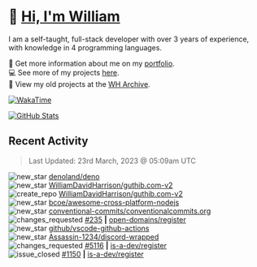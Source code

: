 # 👋 [Hi, I'm William](https://wdh.gg/dev)
I am a self-taught, full-stack developer with over 3 years of experience, with knowledge in 4 programming languages.

🧑 Get more information about me on my [portfolio](https://wdh.gg/dev).
<br>
💻 See more of my projects [here](https://wdh.gg/github-org).
<br>
📁 View my old projects at the [WH Archive](https://wdh.gg/archive).

[![WakaTime](https://wakatime.com/badge/user/817e29c1-e1ac-4adc-936b-37bfa447c165.svg?style=for-the-badge)](https://wdh.gg/wakatime)

[![GitHub Stats](https://github-readme-stats.vercel.app/api?username=williamdavidharrison&theme=algolia&show_icons=true&border_radius=8&count_private=true&include_all_commits=true)](https://wdh.gg/github)

## Recent Activity
<!--RECENT_ACTIVITY:last_update-->
> Last Updated: 23rd March, 2023 @ 05:09am UTC
<!--RECENT_ACTIVITY:last_update_end-->

<!--RECENT_ACTIVITY:start-->
![new_star](https://cdn.jsdelivr.net/gh/Readme-Workflows/Readme-Icons@main/icons/octicons/StarredRepositoryYellow.svg) [denoland/deno](https://github.com/denoland/deno)<br>
![new_star](https://cdn.jsdelivr.net/gh/Readme-Workflows/Readme-Icons@main/icons/octicons/StarredRepositoryYellow.svg) [WilliamDavidHarrison/guthib.com-v2](https://github.com/WilliamDavidHarrison/guthib.com-v2)<br>
![create_repo](https://cdn.jsdelivr.net/gh/Readme-Workflows/Readme-Icons@main/icons/octicons/Repository.svg) [WilliamDavidHarrison/guthib.com-v2](https://github.com/WilliamDavidHarrison/guthib.com-v2)<br>
![new_star](https://cdn.jsdelivr.net/gh/Readme-Workflows/Readme-Icons@main/icons/octicons/StarredRepositoryYellow.svg) [bcoe/awesome-cross-platform-nodejs](https://github.com/bcoe/awesome-cross-platform-nodejs)<br>
![new_star](https://cdn.jsdelivr.net/gh/Readme-Workflows/Readme-Icons@main/icons/octicons/StarredRepositoryYellow.svg) [conventional-commits/conventionalcommits.org](https://github.com/conventional-commits/conventionalcommits.org)<br>
![changes_requested](https://cdn.jsdelivr.net/gh/Readme-Workflows/Readme-Icons@main/icons/octicons/RequestedChanges.svg) [#235](https://github.com/open-domains/register/pull/235#pullrequestreview-1353567719) **|** [open-domains/register](https://github.com/open-domains/register)<br>
![new_star](https://cdn.jsdelivr.net/gh/Readme-Workflows/Readme-Icons@main/icons/octicons/StarredRepositoryYellow.svg) [github/vscode-github-actions](https://github.com/github/vscode-github-actions)<br>
![new_star](https://cdn.jsdelivr.net/gh/Readme-Workflows/Readme-Icons@main/icons/octicons/StarredRepositoryYellow.svg) [Assassin-1234/discord-wrapped](https://github.com/Assassin-1234/discord-wrapped)<br>
![changes_requested](https://cdn.jsdelivr.net/gh/Readme-Workflows/Readme-Icons@main/icons/octicons/RequestedChanges.svg) [#5116](https://github.com/is-a-dev/register/pull/5116#pullrequestreview-1352384329) **|** [is-a-dev/register](https://github.com/is-a-dev/register)<br>
![issue_closed](https://cdn.jsdelivr.net/gh/Readme-Workflows/Readme-Icons@main/icons/octicons/IssueClosed.svg) [#1150](https://github.com/is-a-dev/register/issues/1150) **|** [is-a-dev/register](https://github.com/is-a-dev/register)<br>
<!--RECENT_ACTIVITY:end-->
